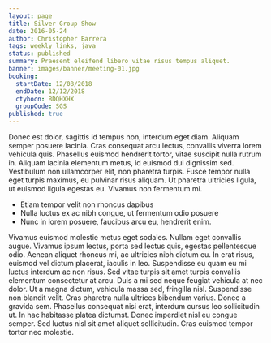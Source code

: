 ```yaml
---
layout: page
title: Silver Group Show
date: 2016-05-24
author: Christopher Barrera
tags: weekly links, java
status: published
summary: Praesent eleifend libero vitae risus tempus aliquet.
banner: images/banner/meeting-01.jpg
booking:
  startDate: 12/08/2018
  endDate: 12/12/2018
  ctyhocn: BDQHXHX
  groupCode: SGS
published: true
---
```

Donec est dolor, sagittis id tempus non, interdum eget diam. Aliquam semper posuere lacinia. Cras consequat arcu lectus, convallis viverra lorem vehicula quis. Phasellus euismod hendrerit tortor, vitae suscipit nulla rutrum in. Aliquam lacinia elementum metus, id euismod dui dignissim sed. Vestibulum non ullamcorper elit, non pharetra turpis. Fusce tempor nulla eget turpis maximus, eu pulvinar risus aliquam. Ut pharetra ultricies ligula, ut euismod ligula egestas eu. Vivamus non fermentum mi.

* Etiam tempor velit non rhoncus dapibus
* Nulla luctus ex ac nibh congue, ut fermentum odio posuere
* Nunc in lorem posuere, faucibus arcu eu, hendrerit enim.

Vivamus euismod molestie metus eget sodales. Nullam eget convallis augue. Vivamus ipsum lectus, porta sed lectus quis, egestas pellentesque odio. Aenean aliquet rhoncus mi, ac ultricies nibh dictum eu. In erat risus, euismod vel dictum placerat, iaculis in leo. Suspendisse eu quam eu mi luctus interdum ac non risus. Sed vitae turpis sit amet turpis convallis elementum consectetur at arcu.
Duis a mi sed neque feugiat vehicula at nec dolor. Ut a magna dictum, vehicula massa sed, fringilla nisl. Suspendisse non blandit velit. Cras pharetra nulla ultrices bibendum varius. Donec a gravida sem. Phasellus consequat nisi erat, interdum cursus leo sollicitudin ut. In hac habitasse platea dictumst. Donec imperdiet nisl eu congue semper. Sed luctus nisl sit amet aliquet sollicitudin. Cras euismod tempor tortor nec molestie.
